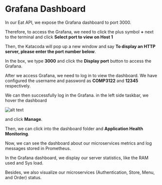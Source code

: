 # Grafana Dashboard

In our Eat API, we expose the Grafana dashboard to port 3000.

Therefore, to access the Grafana, we need to click the plus symbol **+** next to the terminal and click
**Select port to view on Host 1**

Then, the Katacoda will pop up a new window and say **To display an HTTP server, please enter the port number below**.

In the box, we type **3000** and click the **Display port** button to access the Grafana.

After we access Grafana, we need to log in to view the dashboard. We have configured the username and password as **COMP3122** and **12345** respectively.

We can then successfully log in the Grafana. in the left side taskbar, we hover the dashboard

![alt text](https://https://github.com/kuendeee/uploadimage/blob/main/22.png?raw=true) 

and click **Manage**.

Then, we can click into the dashboard folder and **Application Health Monitoring**.

Now, we can see the dashboard about our microservices metrics and log messages stored in Prometheus.

In the Grafana dashboard, we display our server statistics, like the RAM used and Sys load.

Besides, we also visualize our microservices (Authentication, Store, Menu, and Order) status.



